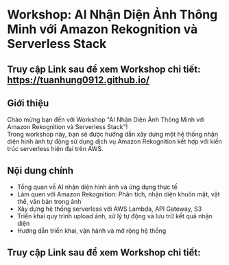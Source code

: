 # Workshop: AI Nhận Diện Ảnh Thông Minh với Amazon Rekognition và Serverless Stack

## Truy cập Link sau để xem Workshop chi tiết: https://tuanhung0912.github.io/

## Giới thiệu

Chào mừng bạn đến với Workshop "AI Nhận Diện Ảnh Thông Minh với Amazon Rekognition và Serverless Stack"!  
Trong workshop này, bạn sẽ được hướng dẫn xây dựng một hệ thống nhận diện hình ảnh tự động sử dụng dịch vụ Amazon Rekognition kết hợp với kiến trúc serverless hiện đại trên AWS.

## Nội dung chính

- Tổng quan về AI nhận diện hình ảnh và ứng dụng thực tế
- Làm quen với Amazon Rekognition: Phân tích, nhận diện khuôn mặt, vật thể, văn bản trong ảnh
- Xây dựng hệ thống serverless với AWS Lambda, API Gateway, S3
- Triển khai quy trình upload ảnh, xử lý tự động và lưu trữ kết quả nhận diện
- Hướng dẫn triển khai, vận hành và mở rộng hệ thống

## Truy cập Link sau để xem Workshop chi tiết:
